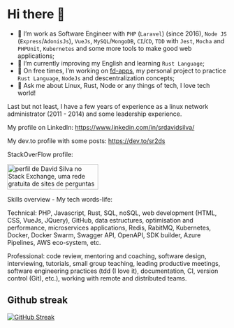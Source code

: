 # Hi there 👋

- 🔭 I’m work as Software Engineer with `PHP` (`Laravel`) (since 2016), `Node JS` (`Express`/`AdonisJs`), `VueJs`, `MySQL`/`MongoDB`, `CI`/`CD`, `TDD` with `Jest`, `Mocha` and `PHPUnit`, `Kubernetes` and some more tools to make good web applications;
- 🌱 I’m currently improving my English and learning `Rust Language`;
- 👯 On free times, I’m working on [fd-apps](https://github.com/fdapps-tools), my personal project to practice `Rust Language`, `NodeJs` and descentralization concepts;
- 💬 Ask me about Linux, Rust, Node or any things of tech, I love tech world!

Last but not least, I have a few years of experience as a linux network administrator (2011 - 2014) and some leadership experience.

My profile on LinkedIn: https://www.linkedin.com/in/srdavidsilva/

My dev.to profile with some posts: https://dev.to/sr2ds

StackOverFlow profile:

<a href="https://stackexchange.com/users/5807904"><img src="https://stackexchange.com/users/flair/5807904.png" width="208" height="58" alt="perfil de David Silva no Stack Exchange, uma rede gratuita de sites de perguntas e respostas orientadas &#224; comunidade" title="perfil de David Silva no Stack Exchange, uma rede gratuita de sites de perguntas e respostas orientadas &#224; comunidade"></a>


Skills overview - My tech words-life:

Technical: PHP, Javascript, Rust, SQL, noSQL, web development (HTML, CSS, VueJs, JQuery), GitHub, data estructures, optimisation and performance, microservices applications, Redis, RabitMQ, Kubernetes, Docker, Docker Swarm, Swagger API, OpenAPI, SDK builder, Azure Pipelines, AWS eco-system, etc.

Professional: code review, mentoring and coaching, software design, interviewing, tutorials, small group teaching, leading productive meetings, software engineering
practices (tdd (I love it), documentation, CI, version control (Git), etc.), working with remote and distributed teams.

## Github streak
[![GitHub Streak](https://github-readme-streak-stats.herokuapp.com?user=sr2ds&theme=dark&hide_border=true)](https://git.io/streak-stats)
